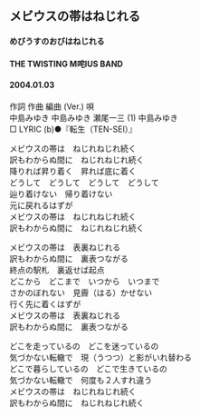 ## メビウスの帯はねじれる
#### めびうすのおびはねじれる
#### THE TWISTING M咤IUS BAND
#### 2004.01.03


作詞  作曲  編曲 (Ver.)   唄   
中島みゆき   中島みゆき   瀬尾一三 (1)  中島みゆき   
□ LYRIC (b)●『転生（TEN-SEI）』   
   
メビウスの帯は　ねじれねじれ続く   
訳もわからぬ間に　ねじれねじれ続く   
降りれば昇り着く　昇れば底に着く   
どうして　どうして　どうして　どうして   
辿り着けない　帰り着けない   
元に戻れるはずが   
メビウスの帯は　ねじれねじれ続く   
訳もわからぬ間に　ねじれねじれ続く   
   
メビウスの帯は　表裏ねじれる   
訳もわからぬ間に　裏表つながる   
終点の駅札　裏返せば起点   
どこから　どこまで　いつから　いつまで   
さかのぼれない　見霽（はる）かせない   
行く先に着くはずが   
メビウスの帯は　表裏ねじれる   
訳もわからぬ間に　裏表つながる   
   
どこを走っているの　どこを迷っているの   
気づかない転轍で　現（うつつ）と影がいれ替わる   
どこで暮らしているの　どこで生きているの   
気づかない転轍で　何度も２人すれ違う   
メビウスの帯は　ねじれねじれ続く   
訳もわからぬ間に　ねじれねじれ続く   